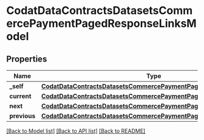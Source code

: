 # CodatDataContractsDatasetsCommercePaymentPagedResponseLinksModel


## Properties
Name | Type | Description | Notes
------------ | ------------- | ------------- | -------------
**_self** | [**CodatDataContractsDatasetsCommercePaymentPagedResponseHrefModel**](CodatDataContractsDatasetsCommercePaymentPagedResponseHrefModel.md) |  | [optional] 
**current** | [**CodatDataContractsDatasetsCommercePaymentPagedResponseHrefModel**](CodatDataContractsDatasetsCommercePaymentPagedResponseHrefModel.md) |  | [optional] 
**next** | [**CodatDataContractsDatasetsCommercePaymentPagedResponseHrefModel**](CodatDataContractsDatasetsCommercePaymentPagedResponseHrefModel.md) |  | [optional] 
**previous** | [**CodatDataContractsDatasetsCommercePaymentPagedResponseHrefModel**](CodatDataContractsDatasetsCommercePaymentPagedResponseHrefModel.md) |  | [optional] 

[[Back to Model list]](../README.md#documentation-for-models) [[Back to API list]](../README.md#documentation-for-api-endpoints) [[Back to README]](../README.md)


